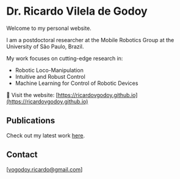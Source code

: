 # Dr. Ricardo Vilela de Godoy

Welcome to my personal website.

I am a postdoctoral researcher at the Mobile Robotics Group at the University of São Paulo, Brazil.

My work focuses on cutting-edge research in:
- Robotic Loco-Manipulation
- Intuitive and Robust Control
- Machine Learning for Control of Robotic Devices

🔗 Visit the website: [https://ricardovgodoy.github.io](https://ricardovgodoy.github.io)

## Publications
Check out my latest work [here](https://ricardovgodoy.github.io/publications/).

## Contact
[vogodoy.ricardo@gmail.com]
